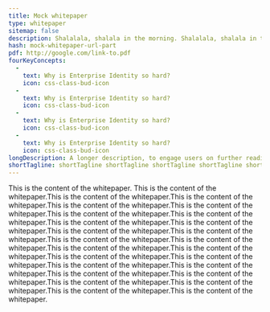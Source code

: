 ```yaml
---
title: Mock whitepaper
type: whitepaper
sitemap: false
description: Shalalala, shalala in the morning. Shalalala, shalala in the morning.Shalalala, shalala in the morning.Shalalala, shalala in the morning.Shalalala, shalala in the morning.Shalalala, shalala in the morning.Shalalala, shalala in the morning.Shalalala, shalala in the morning.Shalalala, shalala in the morning.Shalalala, shalala in the morning.
hash: mock-whitepaper-url-part
pdf: http://google.com/link-to.pdf
fourKeyConcepts:
  -
    text: Why is Enterprise Identity so hard?
    icon: css-class-bud-icon
  -
    text: Why is Enterprise Identity so hard?
    icon: css-class-bud-icon
  -
    text: Why is Enterprise Identity so hard?
    icon: css-class-bud-icon
  -
    text: Why is Enterprise Identity so hard?
    icon: css-class-bud-icon
longDescription: A longer description, to engage users on further reading. All night long, All night. All night long, All night. All night long, All night. All night long, All night. All night long, All night. All night long, All night. All night long, All night. All night long, All night. All night long, All night. All night long, All night. All night long, All night. All night long, All night. All night long, All night.  
shortTagline: shortTagline shortTagline shortTagline shortTagline shortTagline shortTagline shortTagline shortTagline shortTagline shortTagline shortTagline shortTagline shortTagline shortTagline shortTagline 
---
```


This is the content of the whitepaper. This is the content of the whitepaper.This is the content of the whitepaper.This is the content of the whitepaper.This is the content of the whitepaper.This is the content of the whitepaper.This is the content of the whitepaper.This is the content of the whitepaper.This is the content of the whitepaper.This is the content of the whitepaper.This is the content of the whitepaper.This is the content of the whitepaper.This is the content of the whitepaper.This is the content of the whitepaper.This is the content of the whitepaper.This is the content of the whitepaper.This is the content of the whitepaper.This is the content of the whitepaper.This is the content of the whitepaper.This is the content of the whitepaper.This is the content of the whitepaper.This is the content of the whitepaper.This is the content of the whitepaper.This is the content of the whitepaper.This is the content of the whitepaper.This is the content of the whitepaper.
